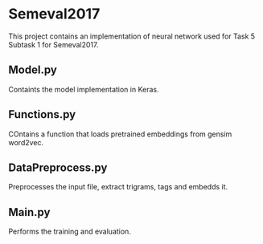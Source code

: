 # Semeval2017

This project contains an implementation of neural network used for Task 5 Subtask 1 for Semeval2017.

## Model.py

Containts the model implementation in Keras.

## Functions.py

COntains a function that loads pretrained embeddings from gensim word2vec.

## DataPreprocess.py

Preprocesses the input file, extract trigrams, tags and embedds it.

## Main.py

Performs the training and evaluation.
